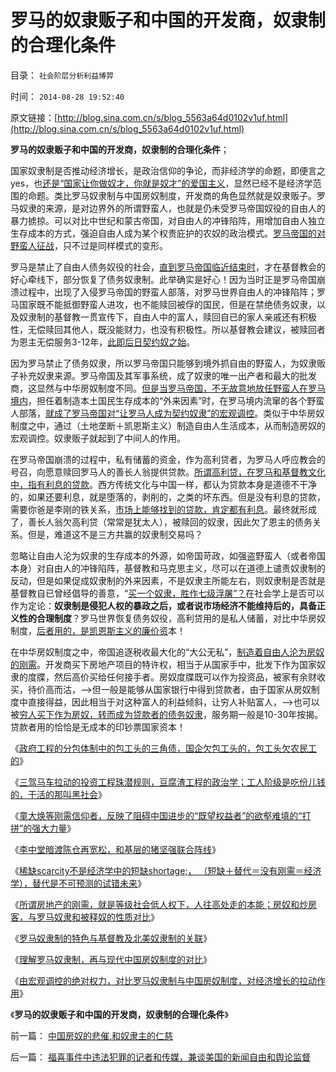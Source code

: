 # 罗马的奴隶贩子和中国的开发商，奴隶制的合理化条件

目录： `社会阶层分析利益博羿` 

时间： `2014-08-28 19:52:40` 

原文链接：[http://blog.sina.com.cn/s/blog_5563a64d0102v1uf.html](http://blog.sina.com.cn/s/blog_5563a64d0102v1uf.html)

**罗马的奴隶贩子和中国的开发商，奴隶制的合理化条件**；

国家奴隶制是否推动经济增长，是政治信仰的争论，而非经济学的命题，即便言之yes，也[还是“国家让你做奴才，你就是奴才”的爱国主义](../../../2011/11/26/中世纪农奴庄园的游戏规则.md)，显然已经不是经济学范围的命题。类比罗马奴隶制与中国房奴制度，开发商的角色显然就是奴隶贩子。罗马奴隶的来源，是对边界外的所谓野蛮人，也就是仍未受罗马帝国奴役的自由人的暴力掳掠。可以对比中世纪和蒙古帝国，对自由人的冲锋陷阵，用增加自由人独立生存成本的方式，强迫自由人成为某个权贵庇护的农奴的政治模式。[罗马帝国的对野蛮人征战](../../../2011/10/19/罗马亡于爱国主义，美国可能亡于“向弱者倾斜”.md)，只不过是同样模式的变形。

罗马是禁止了自由人债务奴役的社会，[直到罗马帝国临近结束时](../../../2013/12/10/从罗马帝国的崩溃到资本主义，欧洲中世纪的四个历史阶段；.md)，才在基督教会的好心牵线下，部分恢复了债务奴隶制。此举确实是好心！因为当时正是罗马帝国崩溃过程中，出现了入侵罗马帝国的野蛮人部落，对罗马世界自由人的冲锋陷阵；罗马国家既不能抵御野蛮人进攻，也不能赎回被俘的国民，但是在禁绝债务奴隶，以及奴隶制的基督教一贯宣传下，自由人中的富人，赎回自已的家人亲戚还有积极性，无偿赎回其他人，既没能财力，也没有积极性。所以基督教会建议，被赎回者为恩主无偿服务3-12年，[此即后日契约奴之始](../../../2012/4/16/包身工，童工，学徒工，契约奴，和家庭奴役.md)。

因为罗马禁止了债务奴隶，所以罗马帝国只能够到境外抓自由的野蛮人，为奴隶贩子补充奴隶来源。罗马帝国及其军事系统，成了奴隶的唯一出产者和最大的批发商，这显然与中华房奴制度不同。[但是当罗马帝国，不无故意地放任野蛮人在罗马境内](../../../2010/9/29/罗马边防武警战士的生意经;名利双收的民族英雄.md)，担任着制造本土国民生存成本的“外来因素”时，在罗马境内流窜的各个野蛮人部落，[就成了罗马帝国对“让罗马人成为契约奴隶”的宏观调控](../../../2010/12/5/引狼入室复引狼入室的蛮族入侵，高卢不复存在了.md)。类似于中华房奴制度之中，通过（土地垄断＋凯恩斯主义）制造自由人生活成本，从而制造房奴的宏观调控。奴隶贩子就起到了中间人的作用。

在罗马帝国崩溃的过程中，私有储蓄的资金，作为高利贷者，为罗马人呼应教会的号召，向愿意赎回罗马人的善长人翁提供贷款。[所谓高利贷，在罗马和基督教文化中，指有利息的贷款](../../../2011/6/5/利率，凯撒，西塞罗，威尼斯商人，纳粹，犹太人和货币战争.md)。西方传统文化与中国一样，都认为贷款本身是道德不干净的，如果还要利息，就是堕落的，剥削的，之类的坏东西。但是没有利息的贷款，需要你爸是李刚的铁关系，[市场上能够找到的贷款，肯定都有利息](../../../2011/6/5/什么是利率？低利率造成垄断和经济危机.md)。最终就形成了，善长人翁欠高利贷（常常是犹太人），被赎回的奴隶，因此欠了恩主的债务关系。但是，难道这不是三方共赢的奴隶制交易吗？

忽略让自由人沦为奴隶的生存成本的外源，如帝国苛政，如强盗野蛮人（或者帝国本身）对自由人的冲锋陷阵，基督教和马克思主义，尽可以在道德上谴责奴隶制的反动，但是如果促成奴隶制的外来因素，不是奴隶主所能左右，则奴隶制是否就是基督教自已曾经倡导的善意，“[买一个奴隶，胜作七级浮屠”？](../../../2011/7/25/“买一个奴隶，胜作七级浮屠.md)在社会学上是否可以作为定论：**奴隶制是侵犯人权的暴政之后，或者说市场经济不能维持后的，具备正义性的合理制度**？罗马世界恢复债务奴役，高利贷用的是私人储蓄，对比中华房奴制度，[后者用的，是凯恩斯主义的廉价资](../../../2014/1/18/凯恩斯主义的庄托，如清议，钮文新，但斌等股神；.md)本！

在中华房奴制度之中，帝国追逐税收最大化的“大公无私”，[制造着自由人沦为房奴的刚需](../../../2008/5/27/硬需求来自银行信贷任务，房价极端下还可以再涨一倍.md)。开发商买下房地产项目的特许权，相当于从国家手中，批发下作为国家奴隶的度牒，然后高价买给任何接手者。房奴度牒既可以作为投资品，被家有余财收买，待价高而沽，——>但一般是能够从国家银行中得到贷款者，由于国家从房奴制度中直接得益，因此相当于对这种富人的利益倾斜，让穷人补贴富人，——>也可以被[穷人买下作为房奴，转而成为贷款者的债务奴隶](../../../2014/8/26/理解罗马奴隶制，再与现代中国房奴制度的对比；.md)，服务期一般是10-30年按揭。贷款者用的恰恰是无成本的印钞票国家资本！

《[政府工程的分包体制中的包工头的三角债，国企欠包工头的，包工头欠农民工的](../../../2014/4/14/政府不拉动后的“大萧条”，国企导演包工头的三角债.md)》

《[三驾马车拉动的投资工程珠潜规则，豆腐渣工程的政治学；工人阶级是吃份儿钱的，干活的那叫黑社会](../../../2014/6/7/三驾马车拉动的投资工程潜规则，豆腐渣工程的政治学.md)》

《[童大焕等刚需信仰者，反映了阻碍中国进步的“既望权益者”的欲壑难填的“打拼”的强大力量](../../../2014/7/23/童大焕攻击牛刀的刚需，仇恨土地财政五毛，是国民仇富吗？.md)》

《[李中堂暗渡陈仓再宽松，和基层的猪坚强联合阵线](http://blog.sina.com.cn/s/blog_5563a64d0102uyrp.html)》

《[稀缺scarcity不是经济学中的短缺shortage;，
（短缺＋替代＝没有刚需＝经济学），替代是不可预测的试错未来](../../../2014/8/17/“刚需”论证了马克思主义，肯定了计划经济，否定了市场的经济学；.md)》

《[所谓房地产的刚需，就是等级社会低人权下，人往高处走的本能；房奴和炒房客，与罗马奴隶和被释奴的性质对比](../../../2014/8/18/房奴和炒房客，对比罗马的奴隶和被释奴.md)》

《[罗马奴隶制的特色与基督教及北美奴隶制的关联](../../../2014/8/25/罗马奴隶制的特色与基督教及北美奴隶制的关联；.md)》

《[理解罗马奴隶制，再与现代中国房奴制度的对比](../../../2014/8/26/理解罗马奴隶制，再与现代中国房奴制度的对比；.md)》

《[由宏观调控的绝对权力，对比罗马奴隶制与中国房奴制度，对经济增长的拉动作用](../../../2014/8/27/对比罗马奴隶制与中国房奴制度，对经济增长的拉动作用.md)》

《**罗马的奴隶贩子和中国的开发商，奴隶制的合理化条件**》

前一篇： [中国房奴的悲催,和奴隶主的仁慈](../../../2014/8/29/中国房奴的悲催,和奴隶主的仁慈.md)

后一篇： [福喜事件中违法犯罪的记者和传媒，兼谈美国的新闻自由和舆论监督](../../../2014/8/18/福喜事件中违法犯罪的记者和传媒，兼谈美国的新闻自由和舆论监督.md)

